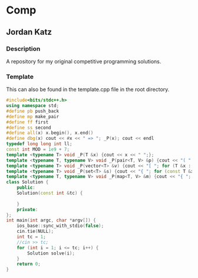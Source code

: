 # Comp
## Jordan Katz
### Description
A repository for my original competitive programming solutions.
### Template
This can also be found in the template.cpp file in the root directory.
```cpp
#include<bits/stdc++.h>
using namespace std;
#define pb push_back
#define mp make_pair
#define ff first
#define ss second
#define all(x) x.begin(), x.end()
#define dbg(x) cout << #x << " => "; _P(x); cout << endl
typedef long long int ll;
const int MOD = 1e9 + 7;
template <typename T> void _P(T &x) {cout << x << " ";};
template <typename T, typename V> void _P(pair<T, V> &p) {cout << "( " << p.ff << ", " << p.ss << " ) ";};
template <typename T> void _P(vector<T> &v) {cout << "[ "; for (T &x : v) {_P(x);} cout << "] ";}
template <typename T> void _P(set<T> &s) {cout << "{ "; for (const T &x : s) {_P(x);} cout << "} ";}
template <typename T, typename V> void _P(map<T, V> &m) {cout << "{ "; for (auto x: m) {_P(x);} cout << "} ";}
class Solution {
    public:
    Solution(const int &tc) {
        
    }
    private:
};
int main(int argc, char *argv[]) {
    ios_base::sync_with_stdio(false);
    cin.tie(NULL);
    int tc = 1;
    //cin >> tc;
    for (int i = 1; i <= tc; i++) {
        Solution solve(i);
    }
    return 0;
}
```